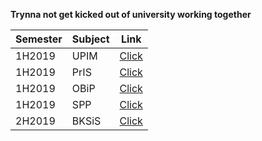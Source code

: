 **Trynna not get kicked out of university working together**

|Semester|Subject|Link|
|--------|-------|----|
|1H2019|UPIM|[Click](https://github.com/trueddd/UniversityExams/blob/master/upim/UPIM.md)|
|1H2019|PrIS|[Click](https://github.com/trueddd/UniversityExams/blob/master/pris/PrIS.md)|
|1H2019|OBiP|[Click](https://github.com/trueddd/UniversityExams/blob/master/obip/obip.md)|
|1H2019|SPP|[Click](https://github.com/trueddd/UniversityExams/blob/master/spp/spp.md)|
|2H2019|BKSiS|[Click](https://github.com/trueddd/UniversityExams/blob/bksis/bksis/BKSiS.md)|
